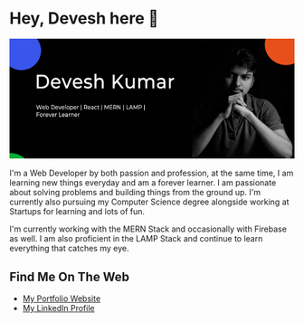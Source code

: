 # Hey, Devesh here 👋

![About Me](/Intro.jpg)

I'm a Web Developer by both passion and profession, at the same time, I am learning new things everyday and am a forever learner. I am passionate about solving problems and building things from the ground up. I'm currently also pursuing my Computer Science degree alongside working at Startups for learning and lots of fun.

I'm currently working with the MERN Stack and occasionally with Firebase as well. I am also proficient in the LAMP Stack and continue to learn everything that catches my eye.

## Find Me On The Web

- [My Portfolio Website](https://deve-sh.github.io)
- [My LinkedIn Profile](https://www.linkedin.com/in/dev-esh/)
